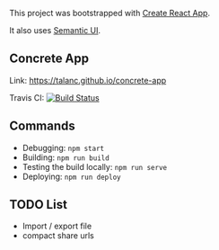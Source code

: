 This project was bootstrapped with [Create React App](https://github.com/facebookincubator/create-react-app).

It also uses [Semantic UI](https://react.semantic-ui.com/).

## Concrete App

Link: https://talanc.github.io/concrete-app

Travis CI: [![Build Status](https://travis-ci.org/talanc/concrete-app.svg?branch=master)](https://travis-ci.org/talanc/concrete-app)

## Commands

* Debugging: `npm start` 
* Building: `npm run build`
* Testing the build locally: `npm run serve`
* Deploying: `npm run deploy`

## TODO List

* Import / export file
* compact share urls